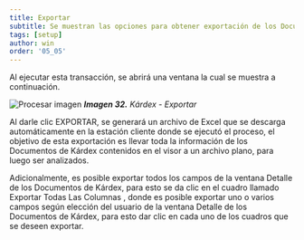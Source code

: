 ```yaml
---
title: Exportar
subtitle: Se muestran las opciones para obtener exportación de los Documentos de Kárdex que aparecen en el visor, totales o provenientes de un subgrupo.
tags: [setup]
author: win
order: '05_05'
---
```



Al ejecutar esta transacción, se abrirá una ventana la cual se muestra a continuación.

![Procesar imagen](../../assets/images/cap05/chp05_img45.png)
_**Imagen 32.** Kárdex - Exportar_


Al darle clic <a class="btn bg-gray cl-black">EXPORTAR</a>, se generará un archivo de Excel que se descarga automáticamente en la estación cliente donde se ejecutó el proceso, el objetivo de esta exportación es llevar toda la información de los Documentos de Kárdex contenidos en el visor a un archivo plano, para luego ser analizados.


Adicionalmente, es posible exportar todos los campos de la ventana Detalle de los Documentos de Kárdex, para esto se da clic en el cuadro llamado <a class="btn cl-gray"><span class="mdi mdi-checkbox-blank-outline"> Exportar Todas Las Columnas </span></a>, donde es posible exportar uno o varios campos según elección del usuario de la ventana Detalle de los Documentos de Kárdex, para esto dar clic en cada uno de los cuadros que se deseen exportar.


